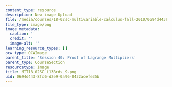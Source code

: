 ```yaml
---
content_type: resource
description: New image Upload
file: /media/courses/18-02sc-multivariable-calculus-fall-2010/0694d4438fd6d2e90a960432acefe35b_MIT18_02SC_L13Brds_9.png
file_type: image/png
image_metadata:
  caption: ''
  credit: ''
  image-alt: ''
learning_resource_types: []
ocw_type: OCWImage
parent_title: 'Session 40: Proof of Lagrange Multipliers'
parent_type: CourseSection
resourcetype: Image
title: MIT18_02SC_L13Brds_9.png
uid: 0694d443-8fd6-d2e9-0a96-0432acefe35b
---
```

